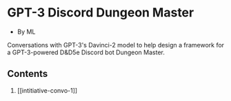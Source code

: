 # GPT-3 Discord Dungeon Master

- By ML

Conversations with GPT-3's Davinci-2 model to help design a framework for a GPT-3-powered D&D5e Discord bot Dungeon Master.

## Contents

1. [[intitiative-convo-1]]
